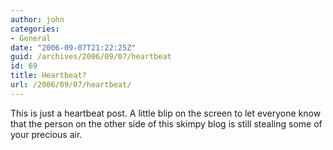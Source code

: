```yaml
---
author: john
categories:
- General
date: "2006-09-07T21:22:25Z"
guid: /archives/2006/09/07/heartbeat
id: 69
title: Heartbeat?
url: /2006/09/07/heartbeat/
---
```


This is just a heartbeat post. A little blip on the screen to let everyone know that the person on the other side of this skimpy blog is still stealing some of your precious air.